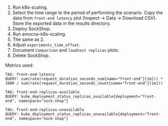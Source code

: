 1. Run k8s-scaling.
2. Select the time range to the period of performing the scenario. Copy the data from `front-end latency` plot (Inspect -> Data -> Download CSV). Store the exported data in the results directory.
3. Deploy SockShop.
4. Run amocna-k8s-scaling.
5. The same as 2.
6. Adjust `experiments_time_offset`.
7. Document `Comparison` and `loadtest replicas` plots.
8. Delete SockShop.

Metrics used:
``` 
TAG: front-end-latency
QUERY: sum(rate(request_duration_seconds_sum{name="front-end"}[1m])) * 1000 / sum(rate(request_duration_seconds_count{name="front-end"}[1m])) 
```
```
TAG: front-end-replicas-available
QUERY: kube_deployment_status_replicas_available{deployment="front-end", namespace="sock-shop"}
```
```
TAG: front-end-replicas-unavailable
QUERY: kube_deployment_status_replicas_unavailable{deployment="front-end", namespace="sock-shop"}
```
